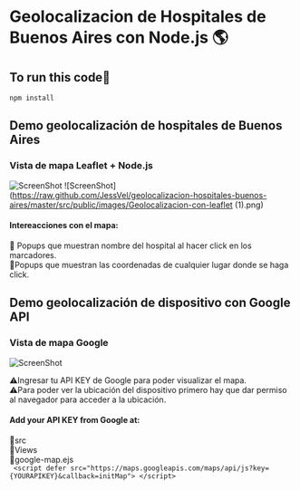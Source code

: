 # Geolocalizacion de Hospitales de Buenos Aires con Node.js 🌎

## To run this code🚀
`npm install`
    
## Demo geolocalización de hospitales de Buenos Aires

### Vista de mapa Leaflet + Node.js
![ScreenShot](https://raw.github.com/JessVel/geolocalizacion-hospitales-buenos-aires/master/src/public/images/Geolocalizacion-con-leaflet.png) 
![ScreenShot](https://raw.github.com/JessVel/geolocalizacion-hospitales-buenos-aires/master/src/public/images/Geolocalizacion-con-leaflet (1).png) 

#### Intereacciones con el mapa:
📍 Popups que muestran nombre del hospital al hacer click en los marcadores. <br>
📍Popups que muestran las coordenadas de cualquier lugar donde se haga click.

## Demo geolocalización de dispositivo con Google API

### Vista de mapa Google
![ScreenShot](https://raw.github.com/JessVel/geolocalizacion-hospitales-buenos-aires/master/src/public/images/Geolocation-con-Google-API.png) 

⚠️Ingresar tu API KEY de Google para poder visualizar el mapa.<br>
⚠️Para poder ver la ubicación del dispositivo primero hay que dar permiso al navegador para acceder a la ubicación.

#### Add your API KEY from Google at:
📁src <br>
  📁Views<br>
    📑google-map.ejs<br>
      ` <script defer
      src="https://maps.googleapis.com/maps/api/js?key={YOURAPIKEY}&callback=initMap">
      </script>`
